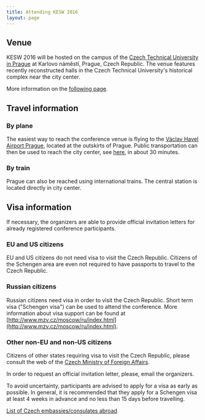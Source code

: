 ```yaml
---
title: Attending KESW 2016
layout: page
---
```


## Venue

<p class="text-justify">KESW 2016 will be hosted on the campus of the <a href="https://www.cvut.cz/en/">Czech Technical University in Prague</a> at Karlovo náměstí, Prague, Czech Republic. The venue features recently reconstructed halls in the Czech Technical University's historical complex near the city center.</p>

More information on the [following page](/venue/).

## Travel information

### By plane

The easiest way to reach the conference venue is flying to the [Václav Havel Airport Prague](http://www.prg.aero/en/), located at the outskirts of Prague. Public transportation can then be used to reach the city center, see [here](http://www.dpp.cz/en/public-transit-to-prague-airport), in about 30 minutes.

### By train

Prague can also be reached using international trains. The central station is located directly in city center.

## Visa information

If necessary, the organizers are able to provide official invitation letters for already registered conference participants.

### EU and US citizens

EU and US citizens do not need visa to visit the Czech Republic. Citizens of the Schengen area are even not required to have passports to travel to the Czech Republic.

### Russian citizens

Russian citizens need visa in order to visit the Czech Republic. Short term visa ("Schengen visa") can be used to attend the conference. More information about visa support can be found at [http://www.mzv.cz/moscow/ru/index.html](http://www.mzv.cz/moscow/ru/index.html).

### Other non-EU and non-US citizens

Citizens of other states requiring visa to visit the Czech Republic, please consult the web of the [Czech Ministry of Foreign Affairs](http://www.mzv.cz/jnp/).

In order to request an official invitation letter, please, email the organizers.

To avoid uncertainty, participants are advised to apply for a visa as early as possible. In general, it is recommended that they apply for a Schengen visa at least 4 weeks in advance and no less than 15 days before travelling.

[List of Czech embassies/consulates abroad](https://en.wikipedia.org/wiki/List_of_diplomatic_missions_of_the_Czech_Republic)
